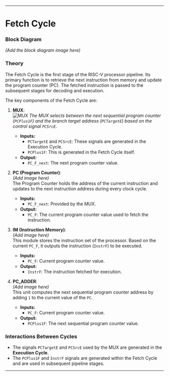 
---

# Fetch Cycle  

### Block Diagram  
*(Add the block diagram image here)*  

### Theory  
The Fetch Cycle is the first stage of the RISC-V processor pipeline. Its primary function is to retrieve the next instruction from memory and update the program counter (PC). The fetched instruction is passed to the subsequent stages for decoding and execution.  

The key components of the Fetch Cycle are:  

1. **MUX**:  
   ![MUX](https://github.com/user-attachments/assets/389dba73-9498-4050-866c-4ec9f2b6cdce)
   *The MUX selects between the next sequential program counter (`PCPlus1F`) and the branch target address (`PCTargetE`) based on the control signal `PCSrcE`.*  
   - **Inputs:**  
     - `PCTargetE` and `PCSrcE`: These signals are generated in the Execution Cycle.  
     - `PCPlus1F`: This is generated in the Fetch Cycle itself.  
   - **Output:**  
     - `PC_F_next`: The next program counter value.  

2. **PC (Program Counter)**:  
   *(Add image here)*  
   The Program Counter holds the address of the current instruction and updates to the next instruction address during every clock cycle.  
   - **Inputs:**  
     - `PC_F_next`: Provided by the MUX.  
   - **Output:**  
     - `PC_F`: The current program counter value used to fetch the instruction.  

3. **IM (Instruction Memory)**:  
   *(Add image here)*  
   This module stores the instruction set of the processor. Based on the current `PC_F`, it outputs the instruction (`InstrF`) to be executed.  
   - **Inputs:**  
     - `PC_F`: Current program counter value.  
   - **Output:**  
     - `InstrF`: The instruction fetched for execution.  

4. **PC_ADDER**:  
   *(Add image here)*  
   This unit computes the next sequential program counter address by adding `1` to the current value of the `PC`.  
   - **Inputs:**  
     - `PC_F`: Current program counter value.  
   - **Output:**  
     - `PCPlus1F`: The next sequential program counter value.  

### Interactions Between Cycles  
- The signals `PCTargetE` and `PCSrcE` used by the MUX are generated in the **Execution Cycle**.  
- The `PCPlus1F` and `InstrF` signals are generated within the Fetch Cycle and are used in subsequent pipeline stages.  

---

